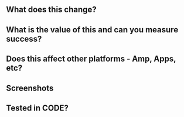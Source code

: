 ## What does this change?

## What is the value of this and can you measure success?

## Does this affect other platforms - Amp, Apps, etc?

## Screenshots

## Tested in CODE?

<!-- AB test? https://git.io/v1V0x -->
<!-- AMP question? https://git.io/v1V0p -->
<!-- Does this PR meet the contributing guidelines? https://git.io/v1VEJ -->
